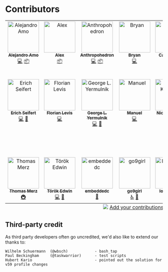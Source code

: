 # Contributors

<!-- ALL-CONTRIBUTORS-LIST:START - Do not remove or modify this section -->
<!-- prettier-ignore-start -->
<!-- markdownlint-disable -->
<table>
  <tbody>
    <tr>
      <td align="center" valign="top" width="14.28%"><a href="http://alejandroamo.eu/"><img src="https://avatars.githubusercontent.com/u/1114811?v=4?s=100" width="100px;" alt="Alejandro Amo"/><br /><sub><b>Alejandro Amo</b></sub></a><br /><a href="https://github.com/unode/firefox_decrypt/commits?author=alejandro-amo" title="Code">💻</a> <a href="#platform-alejandro-amo" title="Packaging/porting to new platform">📦</a></td>
      <td align="center" valign="top" width="14.28%"><a href="https://github.com/NeffIsBack"><img src="https://avatars.githubusercontent.com/u/61382599?v=4?s=100" width="100px;" alt="Alex"/><br /><sub><b>Alex</b></sub></a><br /><a href="#platform-NeffIsBack" title="Packaging/porting to new platform">📦</a></td>
      <td align="center" valign="top" width="14.28%"><a href="https://github.com/Anthropohedron"><img src="https://avatars.githubusercontent.com/u/107431?v=4?s=100" width="100px;" alt="Anthropohedron"/><br /><sub><b>Anthropohedron</b></sub></a><br /><a href="https://github.com/unode/firefox_decrypt/commits?author=Anthropohedron" title="Code">💻</a> <a href="#platform-Anthropohedron" title="Packaging/porting to new platform">📦</a></td>
      <td align="center" valign="top" width="14.28%"><a href="https://github.com/DwordPtr"><img src="https://avatars.githubusercontent.com/u/3793678?v=4?s=100" width="100px;" alt="Bryan"/><br /><sub><b>Bryan</b></sub></a><br /><a href="https://github.com/unode/firefox_decrypt/commits?author=DwordPtr" title="Code">💻</a></td>
      <td align="center" valign="top" width="14.28%"><a href="https://catball.dev/"><img src="https://avatars.githubusercontent.com/u/43632885?v=4?s=100" width="100px;" alt="Cat Lee Ball"/><br /><sub><b>Cat Lee Ball</b></sub></a><br /><a href="https://github.com/unode/firefox_decrypt/commits?author=catleeball" title="Documentation">📖</a></td>
      <td align="center" valign="top" width="14.28%"><a href="https://criztovyl.space/"><img src="https://avatars.githubusercontent.com/u/2174918?v=4?s=100" width="100px;" alt="Christoph Schulz"/><br /><sub><b>Christoph Schulz</b></sub></a><br /><a href="https://github.com/unode/firefox_decrypt/issues?q=author%3Acriztovyl" title="Bug reports">🐛</a> <a href="https://github.com/unode/firefox_decrypt/commits?author=criztovyl" title="Code">💻</a> <a href="https://github.com/unode/firefox_decrypt/commits?author=criztovyl" title="Documentation">📖</a> <a href="#example-criztovyl" title="Examples">💡</a> <a href="#maintenance-criztovyl" title="Maintenance">🚧</a> <a href="https://github.com/unode/firefox_decrypt/commits?author=criztovyl" title="Tests">⚠️</a> <a href="#userTesting-criztovyl" title="User Testing">📓</a></td>
      <td align="center" valign="top" width="14.28%"><a href="http://www.cedriclevasseur.com/"><img src="https://avatars.githubusercontent.com/u/233306?v=4?s=100" width="100px;" alt="Cédric Levasseur"/><br /><sub><b>Cédric Levasseur</b></sub></a><br /><a href="https://github.com/unode/firefox_decrypt/commits?author=CedricLevasseur" title="Code">💻</a></td>
    </tr>
    <tr>
      <td align="center" valign="top" width="14.28%"><a href="https://github.com/eseifert"><img src="https://avatars.githubusercontent.com/u/3323691?v=4?s=100" width="100px;" alt="Erich Seifert"/><br /><sub><b>Erich Seifert</b></sub></a><br /><a href="https://github.com/unode/firefox_decrypt/commits?author=eseifert" title="Code">💻</a> <a href="https://github.com/unode/firefox_decrypt/commits?author=eseifert" title="Documentation">📖</a></td>
      <td align="center" valign="top" width="14.28%"><a href="http://www.levisflorian.name/"><img src="https://avatars.githubusercontent.com/u/236413?v=4?s=100" width="100px;" alt="Florian Levis"/><br /><sub><b>Florian Levis</b></sub></a><br /><a href="https://github.com/unode/firefox_decrypt/commits?author=Gounlaf" title="Code">💻</a></td>
      <td align="center" valign="top" width="14.28%"><a href="https://github.com/yermulnik"><img src="https://avatars.githubusercontent.com/u/1274789?v=4?s=100" width="100px;" alt="George L. Yermulnik"/><br /><sub><b>George L. Yermulnik</b></sub></a><br /><a href="https://github.com/unode/firefox_decrypt/commits?author=yermulnik" title="Code">💻</a> <a href="https://github.com/unode/firefox_decrypt/commits?author=yermulnik" title="Documentation">📖</a></td>
      <td align="center" valign="top" width="14.28%"><a href="https://dev.page/tennox"><img src="https://avatars.githubusercontent.com/u/2084639?v=4?s=100" width="100px;" alt="Manuel"/><br /><sub><b>Manuel</b></sub></a><br /><a href="https://github.com/unode/firefox_decrypt/commits?author=tennox" title="Code">💻</a></td>
      <td align="center" valign="top" width="14.28%"><a href="https://github.com/utrack"><img src="https://avatars.githubusercontent.com/u/3862920?v=4?s=100" width="100px;" alt="Nick Koptelov"/><br /><sub><b>Nick Koptelov</b></sub></a><br /><a href="https://github.com/unode/firefox_decrypt/issues?q=author%3Autrack" title="Bug reports">🐛</a></td>
      <td align="center" valign="top" width="14.28%"><a href="https://gitlab.com/unode"><img src="https://avatars.githubusercontent.com/u/122319?v=4?s=100" width="100px;" alt="Renato Alves"/><br /><sub><b>Renato Alves</b></sub></a><br /><a href="#a11y-unode" title="Accessibility">️️️️♿️</a> <a href="#question-unode" title="Answering Questions">💬</a> <a href="https://github.com/unode/firefox_decrypt/issues?q=author%3Aunode" title="Bug reports">🐛</a> <a href="https://github.com/unode/firefox_decrypt/commits?author=unode" title="Code">💻</a> <a href="#content-unode" title="Content">🖋</a> <a href="#data-unode" title="Data">🔣</a> <a href="#design-unode" title="Design">🎨</a> <a href="https://github.com/unode/firefox_decrypt/commits?author=unode" title="Documentation">📖</a> <a href="#example-unode" title="Examples">💡</a> <a href="#ideas-unode" title="Ideas, Planning, & Feedback">🤔</a> <a href="#infra-unode" title="Infrastructure (Hosting, Build-Tools, etc)">🚇</a> <a href="#maintenance-unode" title="Maintenance">🚧</a> <a href="#mentoring-unode" title="Mentoring">🧑‍🏫</a> <a href="#platform-unode" title="Packaging/porting to new platform">📦</a> <a href="#plugin-unode" title="Plugin/utility libraries">🔌</a> <a href="#projectManagement-unode" title="Project Management">📆</a> <a href="#promotion-unode" title="Promotion">📣</a> <a href="#research-unode" title="Research">🔬</a> <a href="https://github.com/unode/firefox_decrypt/pulls?q=is%3Apr+reviewed-by%3Aunode" title="Reviewed Pull Requests">👀</a> <a href="#security-unode" title="Security">🛡️</a> <a href="https://github.com/unode/firefox_decrypt/commits?author=unode" title="Tests">⚠️</a> <a href="#tool-unode" title="Tools">🔧</a> <a href="#tutorial-unode" title="Tutorials">✅</a> <a href="#userTesting-unode" title="User Testing">📓</a></td>
      <td align="center" valign="top" width="14.28%"><a href="https://github.com/stweil"><img src="https://avatars.githubusercontent.com/u/6734573?v=4?s=100" width="100px;" alt="Stefan Weil"/><br /><sub><b>Stefan Weil</b></sub></a><br /><a href="#a11y-stweil" title="Accessibility">️️️️♿️</a></td>
    </tr>
    <tr>
      <td align="center" valign="top" width="14.28%"><a href="https://github.com/thomasmerz"><img src="https://avatars.githubusercontent.com/u/18568381?v=4?s=100" width="100px;" alt="Thomas Merz"/><br /><sub><b>Thomas Merz</b></sub></a><br /><a href="#infra-thomasmerz" title="Infrastructure (Hosting, Build-Tools, etc)">🚇</a></td>
      <td align="center" valign="top" width="14.28%"><a href="https://github.com/edwintorok"><img src="https://avatars.githubusercontent.com/u/721894?v=4?s=100" width="100px;" alt="Török Edwin"/><br /><sub><b>Török Edwin</b></sub></a><br /><a href="https://github.com/unode/firefox_decrypt/commits?author=edwintorok" title="Code">💻</a> <a href="https://github.com/unode/firefox_decrypt/commits?author=edwintorok" title="Documentation">📖</a></td>
      <td align="center" valign="top" width="14.28%"><a href="https://github.com/embeddedc"><img src="https://avatars.githubusercontent.com/u/4259379?v=4?s=100" width="100px;" alt="embeddedc"/><br /><sub><b>embeddedc</b></sub></a><br /><a href="https://github.com/unode/firefox_decrypt/issues?q=author%3Aembeddedc" title="Bug reports">🐛</a></td>
      <td align="center" valign="top" width="14.28%"><a href="https://github.com/go9girl"><img src="https://avatars.githubusercontent.com/u/159335355?v=4?s=100" width="100px;" alt="go9girl"/><br /><sub><b>go9girl</b></sub></a><br /><a href="#a11y-go9girl" title="Accessibility">️️️️♿️</a> <a href="#ideas-go9girl" title="Ideas, Planning, & Feedback">🤔</a></td>
      <td align="center" valign="top" width="14.28%"><a href="https://github.com/longforrich"><img src="https://avatars.githubusercontent.com/u/53457069?v=4?s=100" width="100px;" alt="longforrich"/><br /><sub><b>longforrich</b></sub></a><br /><a href="https://github.com/unode/firefox_decrypt/commits?author=longforrich" title="Code">💻</a> <a href="#ideas-longforrich" title="Ideas, Planning, & Feedback">🤔</a></td>
      <td align="center" valign="top" width="14.28%"><a href="https://github.com/rma-x"><img src="https://avatars.githubusercontent.com/u/4435732?v=4?s=100" width="100px;" alt="rma-x"/><br /><sub><b>rma-x</b></sub></a><br /><a href="#ideas-rma-x" title="Ideas, Planning, & Feedback">🤔</a></td>
      <td align="center" valign="top" width="14.28%"><a href="https://sedrubal.de/"><img src="https://avatars.githubusercontent.com/u/5571650?v=4?s=100" width="100px;" alt="sedrubal"/><br /><sub><b>sedrubal</b></sub></a><br /><a href="https://github.com/unode/firefox_decrypt/commits?author=sedrubal" title="Code">💻</a> <a href="https://github.com/unode/firefox_decrypt/commits?author=sedrubal" title="Tests">⚠️</a></td>
    </tr>
  </tbody>
  <tfoot>
    <tr>
      <td align="center" size="13px" colspan="7">
        <img src="https://raw.githubusercontent.com/all-contributors/all-contributors-cli/1b8533af435da9854653492b1327a23a4dbd0a10/assets/logo-small.svg">
          <a href="https://all-contributors.js.org/docs/en/bot/usage">Add your contributions</a>
        </img>
      </td>
    </tr>
  </tfoot>
</table>

<!-- markdownlint-restore -->
<!-- prettier-ignore-end -->

<!-- ALL-CONTRIBUTORS-LIST:END -->

## Third-party credit

As third party developers often go uncredited, we'd also like to extend our
thanks to:

    Wilhelm Schuermann  (@wbsch)            - bash_tap
    Paul Beckingham     (@taskwarrior)      - test scripts
    Hubert Kario                            - pointed out the solution for v59 profile changes
